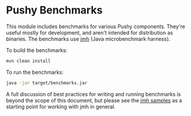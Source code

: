 # Pushy Benchmarks

This module includes benchmarks for various Pushy components. They're useful mostly for development, and aren't intended for distribution as binaries. The benchmarks use [jmh](http://openjdk.java.net/projects/code-tools/jmh/) (Java microbenchmark harness).

To build the benchmarks:

```sh
mvn clean install
```

To run the benchmarks:

```sh
java -jar target/benchmarks.jar
```

A full discussion of best practices for writing and running benchmarks is beyond the scope of this document, but please see the [jmh samples](http://hg.openjdk.java.net/code-tools/jmh/file/tip/jmh-samples/src/main/java/org/openjdk/jmh/samples/) as a starting point for working with jmh in general.
